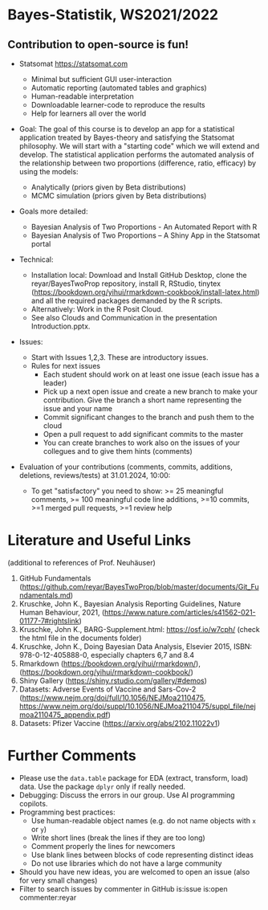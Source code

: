 # Bayes-Statistik, WS2021/2022
## Contribution to open-source is fun! 


-	Statsomat https://statsomat.com 
    -	Minimal but sufficient GUI user-interaction 
    -	Automatic reporting (automated tables and graphics) 
    -	Human-readable interpretation 
    -	Downloadable learner-code to reproduce the results 
    -	Help for learners all over the world 

-	Goal: The goal of this course is to develop an app for a statistical application treated by Bayes-theory and satisfying the Statsomat philosophy. We will start with a "starting code" which we will extend and develop. The statistical application performs the automated analysis of the relationship between two proportions (difference, ratio, efficacy) by using the models:  
    -  Analytically (priors given by Beta distributions)
    -  MCMC simulation (priors given by Beta distributions)
 
-  Goals more detailed:
    - Bayesian Analysis of Two Proportions - An Automated Report with R
    - Bayesian Analysis of Two Proportions – A Shiny App in the Statsomat portal 

-	Technical:
    -	Installation local: Download and Install GitHub Desktop, clone the reyar/BayesTwoProp repository, install R, RStudio, tinytex (https://bookdown.org/yihui/rmarkdown-cookbook/install-latex.html) and all the required packages demanded by the R scripts.
    -	Alternatively: Work in the R Posit Cloud.
    -	See also Clouds and Communication in the presentation Introduction.pptx. 

- Issues:
    - Start with Issues 1,2,3. These are introductory issues. 
    - Rules for next issues
        - Each student should work on at least one issue (each issue has a leader)
        - Pick up a next open issue and create a new branch to make your contribution. Give the branch a short name representing the issue and your name 
        - Commit significant changes to the branch and push them to the cloud
        - Open a pull request to add significant commits to the master
        - You can create branches to work also on the issues of your collegues and to give them hints (comments)
 
-	Evaluation of your contributions (comments, commits, additions, deletions, reviews/tests) at 31.01.2024, 10:00:
    - To get "satisfactory" you need to show: >= 25 meaningful comments, >= 100 meaningful code line additions, >=10 commits, >=1 merged pull requests, >=1 review help 

# Literature and Useful Links 
(additional to references of Prof. Neuhäuser) 

1. GitHub Fundamentals (https://github.com/reyar/BayesTwoProp/blob/master/documents/Git_Fundamentals.md)
2. Kruschke, John K., Bayesian Analysis Reporting Guidelines, Nature Human Behaviour, 2021,  (https://www.nature.com/articles/s41562-021-01177-7#rightslink)
3. Kruschke, John K., BARG-Supplement.html: https://osf.io/w7cph/ (check the html file in the documents folder)
4. Kruschke, John K., Doing Bayesian Data Analysis, Elsevier 2015, ISBN: 978-0-12-405888-0, especially chapters 6,7 and 8.4
5. Rmarkdown (https://bookdown.org/yihui/rmarkdown/), (https://bookdown.org/yihui/rmarkdown-cookbook/)
6. Shiny Gallery (https://shiny.rstudio.com/gallery/#demos)
7. Datasets: Adverse Events of Vaccine and Sars-Cov-2 (https://www.nejm.org/doi/full/10.1056/NEJMoa2110475, https://www.nejm.org/doi/suppl/10.1056/NEJMoa2110475/suppl_file/nejmoa2110475_appendix.pdf)
8. Datasets: Pfizer Vaccine (https://arxiv.org/abs/2102.11022v1)


# Further Comments
-	Please use the `data.table` package for EDA (extract, transform, load) data. Use the package `dplyr` only if really needed.
-	Debugging: Discuss the errors in our group. Use AI programming copilots.
-	Programming best practices:
    - Use human-readable object names (e.g. do not name objects with `x` or `y`) 
    - Write short lines (break the lines if they are too long)
    - Comment properly the lines for newcomers 
    - Use blank lines between blocks of code representing distinct ideas
    - Do not use libraries which do not have a large community  
-   Should you have new ideas, you are welcomed to open an issue (also for very small changes) 
-	Filter to search issues by commenter in GitHub is:issue is:open commenter:reyar 



